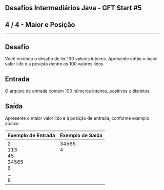Desafios Intermediários Java - GFT Start #5
-------------------------------------------
4 / 4 - Maior e Posição
-----------------------

* * *

Desafio
-------

Você recebeu o desafio de ler 100 valores inteiros. Apresente então o maior valor lido e a posição dentre os 100 valores
lidos.

Entrada
-------

O arquivo de entrada contém 100 números inteiros, positivos e distintos.

Saída
-----

Apresente o maior valor lido e a posição de entrada, conforme exemplo abaixo.

| Exemplo de Entrada                       | Exemplo de Saída |
|:-----------------------------------------|:-----------------|
| 2<br>113<br>45<br>34565<br>6<br>...<br>8 | 34565<br>4<br><br><br><br><br><br>|
